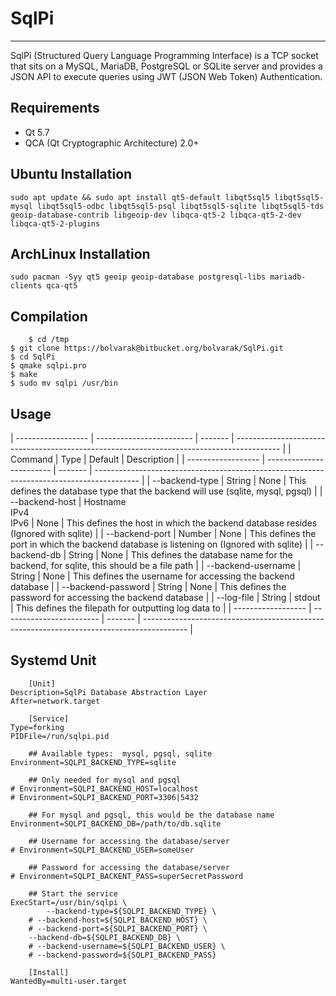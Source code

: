SqlPi
====
---
SqlPi (Structured Query Language Programming Interface) is a TCP socket that sits on a MySQL, MariaDB, PostgreSQL or SQLite server and provides a JSON API to execute queries using JWT (JSON Web Token) Authentication.

## Requirements
 - Qt 5.7
 - QCA (Qt Cryptographic Architecture) 2.0+

## Ubuntu Installation
    sudo apt update && sudo apt install qt5-default libqt5sql5 libqt5sql5-mysql libqt5sql5-odbc libqt5sql5-psql libqt5sql5-sqlite libqt5sql5-tds geoip-database-contrib libgeoip-dev libqca-qt5-2 libqca-qt5-2-dev libqca-qt5-2-plugins

## ArchLinux Installation

    sudo pacman -Syy qt5 geoip geoip-database postgresql-libs mariadb-clients qca-qt5

## Compilation
        $ cd /tmp
	$ git clone https://bolvarak@bitbucket.org/bolvarak/SqlPi.git
	$ cd SqlPi
	$ qmake sqlpi.pro
	$ make
	$ sudo mv sqlpi /usr/bin

## Usage

| ------------------ | ------------------------ | ------- | ----------------------------------------------------------------------------------------- |
| Command            | Type                     | Default | Description                                                                               |
| ------------------ | ------------------------ | ------- | ----------------------------------------------------------------------------------------- |
| --backend-type     | String                   | None    | This defines the database type that the backend will use (sqlite, mysql, pgsql)           |
| --backend-host     | Hostname<br>IPv4<br>IPv6 | None    | This defines the host in which the backend database resides (Ignored with sqlite)         |
| --backend-port     | Number                   | None    | This defines the port in which the backend database is listening on (Ignored with sqlite) |
| --backend-db       | String                   | None    | This defines the database name for the backend, for sqlite, this should be a file path    |
| --backend-username | String                   | None    | This defines the username for accessing the backend database                              |
| --backend-password | String                   | None    | This defines the password for accessing the backend database                              |
| --log-file         | String                   | stdout  | This defines the filepath for outputting log data to                                      |
| ------------------ | ------------------------ | ------- | ----------------------------------------------------------------------------------------- |

## Systemd Unit
        [Unit]
	Description=SqlPi Database Abstraction Layer
	After=network.target

        [Service]
	Type=forking
	PIDFile=/run/sqlpi.pid

        ## Available types:  mysql, pgsql, sqlite
	Environment=SQLPI_BACKEND_TYPE=sqlite

        ## Only needed for mysql and pgsql
	# Environment=SQLPI_BACKEND_HOST=localhost
	# Environment=SQLPI_BACKEND_PORT=3306|5432

        ## For mysql and pgsql, this would be the database name
	Environment=SQLPI_BACKEND_DB=/path/to/db.sqlite

        ## Username for accessing the database/server
	# Environment=SQLPI_BACKEND_USER=someUser

        ## Password for accessing the database/server
	# Environment=SQLPI_BACKENT_PASS=superSecretPassword

        ## Start the service
	ExecStart=/usr/bin/sqlpi \
	        --backend-type=${SQLPI_BACKEND_TYPE} \
		# --backend-host=${SQLPI_BACKEND_HOST} \
		# --backend-port=${SQLPI_BACKEND_PORT} \
		--backend-db=${SQLPI_BACKEND_DB} \
		# --backend-username=${SQLPI_BACKEND_USER} \
		# --backend-password=${SQLPI_BACKEND_PASS}

        [Install]
	WantedBy=multi-user.target
